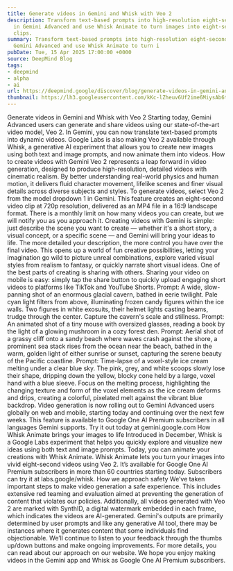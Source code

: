 ```yaml
---
title: Generate videos in Gemini and Whisk with Veo 2
description: Transform text-based prompts into high-resolution eight-second videos
  in Gemini Advanced and use Whisk Animate to turn images into eight-second animated
  clips.
summary: Transform text-based prompts into high-resolution eight-second videos in
  Gemini Advanced and use Whisk Animate to turn i
pubDate: Tue, 15 Apr 2025 17:00:00 +0000
source: DeepMind Blog
tags:
- deepmind
- alpha
- ai
url: https://deepmind.google/discover/blog/generate-videos-in-gemini-and-whisk-with-veo-2/
thumbnail: https://lh3.googleusercontent.com/kKc-lZheuv6Uf2ime6MiysAb6tyEP0dU-w0l0x5T_aFP3P7kyKOli2n-UlncPcDBripaYBiLUGZE8eHvPep0BkoI085RqoPXajYQKE25lguhrgq2Cw=w528-h297-n-nu-rw
---
```


Generate videos in Gemini and Whisk with Veo 2
Starting today, Gemini Advanced users can generate and share videos using our state-of-the-art video model, Veo 2. In Gemini, you can now translate text-based prompts into dynamic videos. Google Labs is also making Veo 2 available through Whisk, a generative AI experiment that allows you to create new images using both text and image prompts, and now animate them into videos.
How to create videos with Gemini
Veo 2 represents a leap forward in video generation, designed to produce high-resolution, detailed videos with cinematic realism. By better understanding real-world physics and human motion, it delivers fluid character movement, lifelike scenes and finer visual details across diverse subjects and styles.
To generate videos, select Veo 2 from the model dropdown 1 in Gemini. This feature creates an eight-second video clip at 720p resolution, delivered as an MP4 file in a 16:9 landscape format. There is a monthly limit on how many videos you can create, but we will notify you as you approach it.
Creating videos with Gemini is simple: just describe the scene you want to create — whether it's a short story, a visual concept, or a specific scene — and Gemini will bring your ideas to life. The more detailed your description, the more control you have over the final video. This opens up a world of fun creative possibilities, letting your imagination go wild to picture unreal combinations, explore varied visual styles from realism to fantasy, or quickly narrate short visual ideas.
One of the best parts of creating is sharing with others. Sharing your video on mobile is easy: simply tap the share button to quickly upload engaging short videos to platforms like TikTok and YouTube Shorts.
Prompt: A wide, slow-panning shot of an enormous glacial cavern, bathed in eerie twilight. Pale cyan light filters from above, illuminating frozen candy figures within the ice walls. Two figures in white exosuits, their helmet lights casting beams, trudge through the center. Capture the cavern's scale and stillness.
Prompt: An animated shot of a tiny mouse with oversized glasses, reading a book by the light of a glowing mushroom in a cozy forest den.
Prompt: Aerial shot of a grassy cliff onto a sandy beach where waves crash against the shore, a prominent sea stack rises from the ocean near the beach, bathed in the warm, golden light of either sunrise or sunset, capturing the serene beauty of the Pacific coastline.
Prompt: Time-lapse of a voxel-style ice cream melting under a clear blue sky. The pink, grey, and white scoops slowly lose their shape, dripping down the yellow, blocky cone held by a large, voxel hand with a blue sleeve. Focus on the melting process, highlighting the changing texture and form of the voxel elements as the ice cream deforms and drips, creating a colorful, pixelated melt against the vibrant blue backdrop.
Video generation is now rolling out to Gemini Advanced users globally on web and mobile, starting today and continuing over the next few weeks. This feature is available to Google One AI Premium subscribers in all languages Gemini supports. Try it out today at gemini.google.com
How Whisk Animate brings your images to life
Introduced in December, Whisk is a Google Labs experiment that helps you quickly explore and visualize new ideas using both text and image prompts. Today, you can animate your creations with Whisk Animate.
Whisk Animate lets you turn your images into vivid eight-second videos using Veo 2. It’s available for Google One AI Premium subscribers in more than 60 countries starting today. Subscribers can try it at labs.google/whisk.
How we approach safety
We’ve taken important steps to make video generation a safe experience. This includes extensive red teaming and evaluation aimed at preventing the generation of content that violates our policies. Additionally, all videos generated with Veo 2 are marked with SynthID, a digital watermark embedded in each frame, which indicates the videos are AI-generated.
Gemini's outputs are primarily determined by user prompts and like any generative AI tool, there may be instances where it generates content that some individuals find objectionable. We’ll continue to listen to your feedback through the thumbs up/down buttons and make ongoing improvements. For more details, you can read about our approach on our website.
We hope you enjoy making videos in the Gemini app and Whisk as Google One AI Premium subscribers.